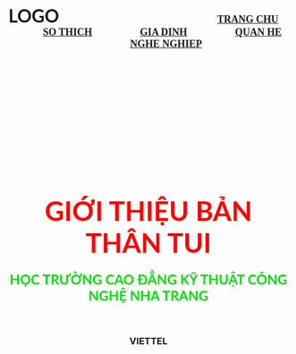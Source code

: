 
<DOCTYPE html>
<html lang="en">
<head>
    <meta charset="utf-8">
  <title>
  Trương Đức Dương
  </title>
  </head>
  <body background="456.jpg">
    <br />
    <h3 align="center">
      <font face="lato"size="6">LOGO</font>
      &nbsp; &nbsp; &nbsp; &nbsp; &nbsp; &nbsp; &nbsp; &nbsp; &nbsp; &nbsp; &nbsp; &nbsp;
       &nbsp; &nbsp; &nbsp; &nbsp; &nbsp; &nbsp; &nbsp; &nbsp; &nbsp; &nbsp; &nbsp; &nbsp;
       &nbsp; &nbsp; &nbsp; &nbsp; &nbsp; &nbsp; &nbsp; &nbsp; &nbsp; &nbsp; &nbsp; &nbsp;
      <font face="cinzel" size="4">
        <a color="#01DF01"href="#">TRANG CHU</a> &nbsp; &nbsp; &nbsp; &nbsp; &nbsp; &nbsp; &nbsp; &nbsp; &nbsp;
        <a color="#01DF01"href="#">SO THICH</a> &nbsp; &nbsp; &nbsp; &nbsp; &nbsp; &nbsp; &nbsp; &nbsp; &nbsp;
        <a color="#01DF01"href="#">GIA DINH</a> &nbsp; &nbsp; &nbsp; &nbsp; &nbsp; &nbsp; &nbsp; &nbsp; &nbsp;
        <a color="#01DF01"href="#">QUAN HE</a>&nbsp; &nbsp; &nbsp; &nbsp; &nbsp; &nbsp; &nbsp; &nbsp; &nbsp;
        <a color="#01DF01"href="#">NGHE NGHIEP</a>
      </font>
    </h3>
    <br /><br /><br /><br /><br /><br /><br /><br /><br /><br /><br /><br />
    <h1 align="center">
      <font face="Lato" color="#FF0000" size="7">
       GIỚI THIỆU BẢN THÂN TUI
      </font>
    </h1>
    <h3 align="center">
      <font face="Lato" color="#01DF01" size="5">
  HỌC TRƯỜNG CAO ĐẲNG KỸ THUẬT CÔNG NGHỆ NHA TRANG
      </font>
    </h3>
    </br>
  <h3 align="center">
    <a hred="#">VIETTEL</a>
  </h3>
  </body>
  </html>

